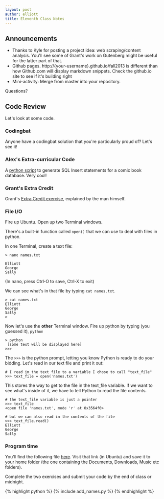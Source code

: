 ```yaml
---
layout: post
author: elliott
title: Eleventh Class Notes
---
```


## Announcements 

* Thanks to Kyle for posting a project idea: web scraping/content analysis.  You'll see some of Grant's work on Gutenberg might be useful for the latter part of that.
* Github pages.  http://{your-username}.github.io/fall2013 is different than how Github.com will display markdown snippets.  Check the github.io site to see if it's building right
* Mini-activity: Merge from master into your repository.

Questions?

## Code Review

Let's look at some code.

### Codingbat

Anyone have a codingbat solution that you're particularly proud of?  Let's see it!

### Alex's Extra-curricular Code

A [python script](http://silshack.github.io/fall2013/2013/09/28/alex-batman-python-sql-generator.html) to generate SQL Insert statements for a comic book database.  Very cool!

### Grant's Extra Credit

Grant's [Extra Credit exercise](http://silshack.github.io/fall2013/post/2013/09/25/Grant-extracredit.html), explained by the man himself.

### File I/O

Fire up Ubuntu.  Open up two Terminal windows.

There's a built-in function called `open()` that we can use to deal with files in python.

In one Terminal, create a text file:

```
> nano names.txt

Elliott
George
Sally
```

(In nano, press Ctrl-O to save, Ctrl-X to exit)

We can see what's in that file by typing `cat names.txt`.

```
> cat names.txt
Elliott
George
Sally
>
```

Now let's use the **other** Terminal window.  Fire up python by typing (you guessed it), `python`

```
> python
 [some text will be displayed here]
>>>
```

The `>>>` is the python prompt, letting you know Python is ready to do your bidding.  Let's read in our text file and print it out:

```
# I read in the text file to a variable I chose to call "text_file"
>>> text_file = open('names.txt')
```

This stores the way to get to the file in the text_file variable.  If we want to see what's inside of it, we have to tell Python to read the file contents.

```
# the text_file variable is just a pointer
>>> text_file
<open file 'names.txt', mode 'r' at 0x3564f0>

# but we can also read in the contents of the file
>>> text_file.read()
Elliott
George
Sally
```


### Program time

You'll find the following file [here](https://raw.github.com/silshack/fall2013/gh-pages/_includes/add_names.py).  Visit that link (in Ubuntu) and save it to your home folder (the one containing the Documents, Downloads, Music etc folders).

Complete the two exercises and submit your code by the end of class or midnight.

{% highlight python %}
{% include add_names.py %}
{% endhighlight %}
